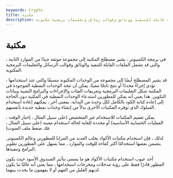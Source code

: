 ```yaml
---
keywords: Crypto
title: مكتبة
description: مكتبة. مجموعة من الموارد الثابتة ، والتي قد تتضمن ملفات قابلة للتنفيذ ووثائق وقوالب رسائل وتعليمات برمجية مكتوبة.
---
```


# مكتبة
في برمجة الكمبيوتر ، يشير مصطلح المكتبة إلى مجموعة موثقة جيدًا من الموارد الثابتة ، والتي قد تشمل الملفات القابلة للتنفيذ والوثائق وقوالب الرسائل والتعليمات البرمجية المكتوبة.

قد يشير المصطلح أيضًا إلى مجموعة من الوحدات المكتوبة مسبقًا والتي عند استخدامها ، تؤدي إجراءً محددًا أو تنتج ناتجًا معينًا. يمكن أن تتخذ الوحدات النمطية الموجودة في المكتبة شكل التعليمات البرمجية وتعريفات الفئات والإجراءات والبرامج النصية وبيانات التكوين. هذا يعني أنه يمكن للمطورين استدعاء الوحدات النمطية في المكتبة دون الحاجة إلى إعادة كتابة الكود بالكامل لكل وحدة من البداية. بمعنى آخر ، يمكنهم إعادة استخدام السلوك الذي توفره المكتبات الأخرى بدلاً من إنشاء وحدات نمطية جديدة بأنفسهم.

يمكن تعميم المكتبات للاستخدام غير المتخصص (على سبيل المثال ، إخبار الوقت ، العمليات الحسابية الأساسية) أو محددة للغاية لحالة استخدام معينة (على سبيل المثال ، فك ضغط ملف الصوت).

لذلك ، فإن استخدام مكتبات الأكواد يجلب العديد من المزايا للمطورين وعالم الكمبيوتر. يتضمن بعضها استخدامًا أكثر كفاءة للوقت والموارد ، مما يسهل على المطورين تطوير البرامج وتنفيذها.

أحد عيوب استخدام مكتبات الأكواد هو ما يسمى بتأثير الصندوق الأسود حيث يكون المطور قادرًا فقط على رؤية مدخلات ومخرجات استخدامها ، مما يعني أنه غالبًا ما يكون لديهم القليل من الفهم أو لا يفهمون ما يحدث بينهما.

